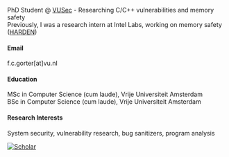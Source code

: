 

PhD Student @ [VUSec](https://www.vusec.net) - Researching C/C++ vulnerabilities and memory safety\
Previously, I was a research intern at Intel Labs, working on memory safety ([HARDEN](https://www.darpa.mil/research/programs/hardening-development-toolchains-against-emergent-execution-engines))

#### Email
f.c.gorter[at]vu.nl

#### Education
MSc in Computer Science (cum laude), Vrije Universiteit Amsterdam\
BSc in Computer Science (cum laude), Vrije Universiteit Amsterdam

#### Research Interests
System security, vulnerability research, bug sanitizers, program analysis

[![Scholar](https://img.shields.io/badge/Google_Scholar-4285F4?style=flat&logo=google-scholar&logoColor=white)](https://scholar.google.com/citations?user=Afy4QisAAAAJ)